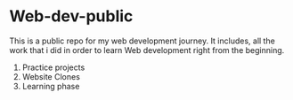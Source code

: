 # Web-dev-public
This is a public repo for my web development journey.
It includes, all the work that i did in order to learn Web development right from the beginning.
1. Practice projects
2. Website Clones
3. Learning phase
